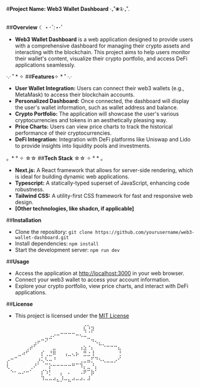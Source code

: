 #**Project Name: Web3 Wallet Dashboard**
‧₊˚❀༉‧₊˚.

##**Overview** ☾ ⋆*･ﾟ:⋆*･ﾟ

* **Web3 Wallet Dashboard** is a web application designed to provide users with a comprehensive dashboard for managing their crypto assets and interacting with the blockchain. 
This project aims to help users monitor their wallet's content, visualize their crypto portfolio, and access DeFi applications seamlessly.

·.· ˚ * ✧ ##**Features**✧ * ˚ ·.·

* **User Wallet Integration:** Users can connect their web3 wallets (e.g., MetaMask) to access their blockchain accounts.
* **Personalized Dashboard:** Once connected, the dashboard will display the user's wallet information, such as wallet address and balance.
* **Crypto Portfolio:** The application will showcase the user's various cryptocurrencies and tokens in an aesthetically pleasing way.
* **Price Charts:** Users can view price charts to track the historical performance of their cryptocurrencies.
* **DeFi Integration:** Integration with DeFi platforms like Uniswap and Lido to provide insights into liquidity pools and investments.

。* ​° ✧ ☆☆ ##**Tech Stack** ☆☆ ✧ ​° * 。

* **Next.js:** A React framework that allows for server-side rendering, which is ideal for building dynamic web applications.
* **Typescript:** A statically-typed superset of JavaScript, enhancing code robustness.
* **Tailwind CSS:** A utility-first CSS framework for fast and responsive web design.
* **[Other technologies, like shadcn, if applicable]**

##**Installation**

* Clone the repository: `git clone https://github.com/yourusername/web3-wallet-dashboard.git`
* Install dependencies: `npm install`
* Start the development server: `npm run dev`

##**Usage**

* Access the application at [http://localhost:3000](http://localhost:3000) in your web browser.
* Connect your web3 wallet to access your account information.
* Explore your crypto portfolio, view price charts, and interact with DeFi applications.

##**License**

* This project is licensed under the [MIT License](LICENSE)

⠀⠀⠀⠀⠀⠀⠀⠀⠀⠀⠀⠀⠀⠀⠀⠀⠀⠀⠀⠀⣎⠱⣲⠀⠀⠀⠀⠀⠀⠀
⠀⠀⠀⠀⠀⠀⠀⠀⠀⠀⠀⢀⡠⠤⠒⠒⠒⠒⠤⢄⣈⠈⠁⠀⠀⠀⠀⠀⠀⠀
⠀⠀⠀⠀⠀⠀⠀⢀⡤⠒⠝⠉⠀⠀⠀⠀⠀⠀⠀⠀⠀⠉⠲⢄⡀⠀⠀⠀⠀⠀
⠀⠀⠀⠀⠀⢀⡴⠋⠀⠀⠀⠀⣀⠀⠀⠀⠀⠀⠀⢠⣢⠐⡄⠀⠉⠑⠒⠒⠒⣄
⠀⠀⠀⣀⠴⠋⠀⠀⠀⡎⢀⣘⠿⠀⠀⢠⣀⢄⡦⠀⣛⣐⢸⠀⠀⠀⠀⠀⠀⢘
⡠⠒⠉⠀⠀⠀⠀⠀⡰⢅⠣⠤⠘⠀⠀⠀⠀⠀⠀⢀⣀⣤⡋⠙⠢⢄⣀⣀⡠⠊
⢇⠀⠀⠀⠀⠀⢀⠜⠁⠀⠉⡕⠒⠒⠒⠒⠒⠛⠉⠹⡄⣀⠘⡄⠀⠀⠀⠀⠀⠀
⠀⠑⠂⠤⠔⠒⠁⠀⠀⡎⠱⡃⠀⠀⡄⠀⠄⠀⠀⠠⠟⠉⡷⠁⠀⠀⠀⠀⠀⠀
⠀⠀⠀⠀⠀⠀⠀⠀⠀⠹⠤⠤⠴⣄⡸⠤⣄⠴⠤⠴⠄⠼⠀⠀
